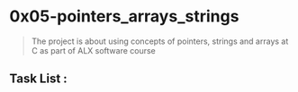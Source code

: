 # 0x05-pointers_arrays_strings
> The project is about using concepts of pointers, strings and arrays at C as part of ALX software course
## Task List :
